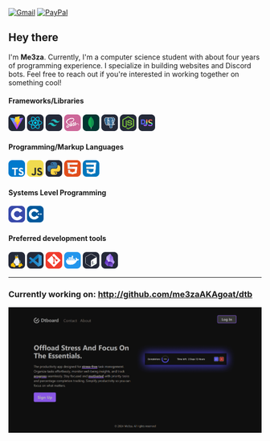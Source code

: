 [![Gmail](https://img.shields.io/badge/Gmail-D14836?style=for-the-badge&logo=gmail&logoColor=white)](mailto:medkrix1@gmail.com)
[![PayPal](https://img.shields.io/badge/PayPal-00457C?style=for-the-badge&logo=paypal&logoColor=white)](https://paypal.me/me3za)

## Hey there

I'm <b>Me3za</b>. Currently, I'm a computer science student with about four years of programming experience. I specialize in building websites and Discord bots. Feel free to reach out if you're interested in working together on something cool!

#### Frameworks/Libraries

<div>
<img src="./assets/vite.svg" width=33>
<img src="./assets/react.svg" width=33>
<img src="./assets/tailwind.svg" width=33>
<img src="./assets/sass.svg" width=33>
<img src="./assets/mongodb.svg" width=33>
<img src="./assets/postgres.svg" width=33>
<img src="./assets/node.svg" width=33>
<img src="./assets/discordjs.svg" width=33>
</div>

#### Programming/Markup Languages

<div>
<img src="./assets/typescript.svg" width=33>
<img src="./assets/javascript.svg" width=33>
<img src="./assets/py.svg" width=33>
<img src="./assets/html.svg" width=33>
<img src="./assets/css.svg" width=33>
</div>

#### Systems Level Programming

<div>
<img src="./assets/c.svg" width=33>
<img src="./assets/cpp.svg" width=33>
</div>

#### Preferred development tools

<div>
<img src="./assets/linux.svg" width=33>
<img src="./assets/vscode.svg" width=33>
<img src="./assets/git.svg" width=33>
<img src="./assets/docker.svg" width=33>
<img src="./assets/bash.svg" width=33>
<img src="./assets/obsidian.svg" width=33>
</div>

---

### **Currently working on:** http://github.com/me3zaAKAgoat/dtb


  <img src="./assets/dtb.png" alt="dtb">

</samp>
